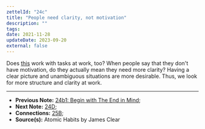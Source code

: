 ```yaml
---
zettelId: "24c"
title: "People need clarity, not motivation"
description: ""
tags:
date: 2021-11-28
updateDate: 2023-09-20
external: false
---
```


Does [this](/notes/25b/) work with tasks at work, too? When people say that they don't have motivation, do they actually mean they need more clarity? Having a clear picture and unambiguous situations are more desirable. Thus, we look for more structure and clarity at work.

---

- **Previous Note:** [24b1: Begin with The End in Mind](/notes/24b1/);
- **Next Note:** [24D](/notes/24d/);
- **Connections:** [25B](/notes/25b/);
- **Source(s):** Atomic Habits by James Clear
